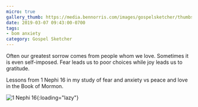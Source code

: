 ```yaml
---
micro: true
gallery_thumb: https://media.bennorris.com/images/gospelsketcher/thumbs/1-nephi-16.jpg
date: 2019-03-07 09:43:00-0700
tags:
- bom anxiety
category: Gospel Sketcher
---
```


Often our greatest sorrow comes from people whom we love. Sometimes it is even self-imposed. Fear leads us to poor choices while joy leads us to gratitude.

Lessons from 1 Nephi 16 in my study of fear and anxiety vs peace and love in the Book of Mormon.

![1 Nephi 16](https://media.bennorris.com/images/gospelsketcher/bom-anxiety-study/1-nephi-16.jpg){:loading="lazy"}